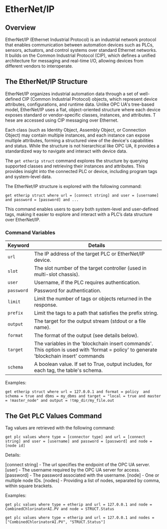 # EtherNet/IP

## Overview
EtherNet/IP (Ethernet Industrial Protocol) is an industrial network protocol that enables communication between automation 
devices such as PLCs, sensors, actuators, and control systems over standard Ethernet networks.     
It builds on the Common Industrial Protocol (CIP), which defines a unified architecture for messaging and real-time I/O, 
allowing devices from different vendors to interoperate.

## The EtherNet/IP Structure

EtherNet/IP organizes industrial automation data through a set of well-defined CIP (Common Industrial Protocol) objects, 
which represent device attributes, configurations, and runtime data. Unlike OPC UA's tree-based model, EtherNet/IP uses a flat, 
object-oriented structure where each device exposes standard or vendor-specific classes, instances, and attributes. T
hese are accessed using CIP messaging over Ethernet.

Each class (such as Identity Object, Assembly Object, or Connection Object) may contain multiple instances, and each instance 
can expose multiple attributes, forming a structured view of the device's capabilities and status. 
While the structure is not hierarchical like OPC UA, it provides a standardized way to navigate and interact with device data.

The `get etherip struct` command explores the structure by querying supported classes and retrieving their instances and attributes. 
This provides insight into the connected PLC or device, including program tags and system-level data.

The EtherNet/IP structure is explored with the following command:


```anylog
get etherip struct where url = [connect string] and user = [username] and password = [password] and ...
```
This command enables users to query both system-level and user-defined tags, making it easier to explore and interact with a PLC’s data structure over EtherNet/IP.

### Command Variables

| Keyword    | Details                                                                                                                               |
|------------|---------------------------------------------------------------------------------------------------------------------------------------|
| `url`      | The IP address of the target PLC or EtherNet/IP device.                                                                               |
| `slot`     | The slot number of the target controller (used in multi-slot chassis).                                                                |
| `user`     | Username, if the PLC requires authentication.                                                                                         |
| `password` | Password for authentication.                                                                                                          |
| `limit`    | Limit the number of tags or objects returned in the response.                                                                         |
| `prefix`   | Limit the tags to a path that satisfies the prefix string.                                                                            |
| `output`   | The target for the output stream (stdout or a file name).                                                                             |
| `format`   | The format of the output (see details below).                                                                                         |
| `target`   | The variables in the 'blockchain insert commands'. This option is used with 'format = policy' to generate 'blockchain insert' commands |
| `schema`   | A boolean value. If set to True, output includes, for each tag, the table's schema. |


Examples:

```anylog
get etherip struct where url = 127.0.0.1 and format = policy  and schema = true and dbms = my_dbms and target = "local = true and master = !master_node" and output = !tmp_dir/my_file.out
```

## The Get PLC Values Command
Tag values are retrieved with the following command:

```anylog
get plc values where type = [connector type] and url = [connect string] and user = [username] and password = [password] and node = [node id]
```

Details:

[connect string] - The url specifies the endpoint of the OPC UA server.
[user] - The username required by the OPC UA server for access.
[password] - The password associated with the username.
[node] - One or multiple node IDs.
[nodes] - Providing a list of nodes, separated by comma, within square brackets.

Examples:

```anylog
get plc values where type = etherip and url = 127.0.0.1 and node = CombinedChlorinatorAI.PV and node = STRUCT.Status

get plc values where type = etherip and url = 127.0.0.1 and nodes = ["CombinedChlorinatorAI.PV", "STRUCT.Status"]
```
